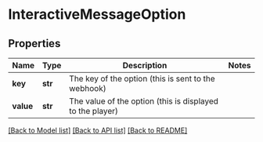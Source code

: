 # InteractiveMessageOption

## Properties
Name | Type | Description | Notes
------------ | ------------- | ------------- | -------------
**key** | **str** | The key of the option (this is sent to the webhook) | 
**value** | **str** | The value of the option (this is displayed to the player) | 

[[Back to Model list]](../README.md#documentation-for-models) [[Back to API list]](../README.md#documentation-for-api-endpoints) [[Back to README]](../README.md)


